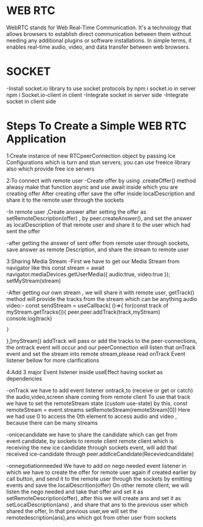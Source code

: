# WEB RTC
WebRTC stands for Web Real-Time Communication. It's a technology that allows browsers to establish direct communication between them without needing any additional plugins or software installations. In simple terms, it enables real-time audio, video, and data transfer between web browsers.

# SOCKET
-Install socket.io library to use socket protocols by 
npm i socket.io in server
npm i Socket.io-client in client 
-Integrate socket in server side
-Integrate socket in client side

# Steps To Create a Simple WEB RTC Application
1:Create instance of new  RTCpeerConnection object by passing ice Configurations which is turn and stun servers, you can use freeice library also which provide free ice servers


2:To connect with remote user 
-Create offer by using .createOffer() method alwasy make that function async and use await inside which you are creating offer
After creating offer save the offer inside localDescription and share it to the remote user through the sockets   

-In remote user ,Create answer after setting the offer as setRemoteDescription(offer) , by peer.createAnswer(), and set the answer as localDescription of that remote user and share it to the user which had sent the offer

-after getting the answer of sent offer from remote user through sockets, save answer as remote Description, and share the stream to remote user


3:Sharing Media Stream
-First we have to get our Media Stream from navigator like this
const stream  = await navigator.mediaDevices.getUserMedia({
        audio:true,
        video:true
      });
      setMyStream(stream)

-After getting our own stream , we will share it with remote user, getTrack() method will provide the tracks from the stream which can be anything audio video:-
 const sendStream = useCallback( ()=>{
    for(const track of myStream.getTracks()){
      peer.peer.addTrack(track,myStream)
      console.log(track)
      
    }
  },[myStream])
addTrack will pass or add the tracks to the peer-connections, the ontrack event will occur and our peerConnection will listen that onTrack event and set the stream into remote stream,please read onTrack Event listener bellow for more clarifications


4:Add 3 major Event listener inside useEffect having socket as dependencies 

-onTrack
we have to add event listener ontrack,to (receive or get or catch) the audio,video,screen share coming from remote client
To use that track we have to set the remoteStream state (custom use-state) by this, const remoteStream = event.streams
setRemoteStream(remoteStream[0])
Here we had use 0 to access the 0th element to access audio and video , because there can  be many streams 


-onicecandidate
we have to share the candidate which can get from event.candidate, by sockets to remote client
remote client which is receiving the new ice candidate through sockets event, will add that received ice-candidate through peer.addIceCandidate(Receviedcandidate)


-onnegotiationneeded
We have to add on nego needed event listener in which we have to create the offer for remote user again if created earlier by call button, and send it to the remote user through the sockets by emitting events and save the localDescrition(offer)
On other remote client, we will listen the nego needed and take that offer and set it as setRemoteDescription(offer), after this we will create ans and set it as setLocalDescription(ans) , and share that ans to the previous user which shared the offer, 
In that previous user,we will set the remotedescription(ans),ans which got from other user from sockets 


